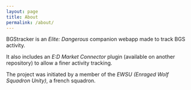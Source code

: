 ```yaml
---
layout: page
title: About
permalink: /about/
---
```


BGStracker is an _Elite: Dangerous_ companion webapp made to track BGS activity.

It also includes an _E:D Market Connector_ plugin (available on another repository)
to allow a finer activity tracking.

The project was initiated by a member of the _EWSU (Enraged Wolf Squadron Unity)_,
a french squadron.
